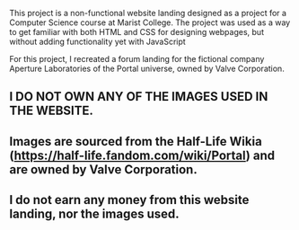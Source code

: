This project is a non-functional website landing designed as a project for a Computer Science course at Marist College. The project was used as a way to get familiar with both HTML and CSS for designing webpages, but without adding functionality yet with JavaScript

For this project, I recreated a forum landing for the fictional company Aperture Laboratories of the Portal universe, owned by Valve Corporation.

## I DO NOT OWN ANY OF THE IMAGES USED IN THE WEBSITE.
## Images are sourced from the Half-Life Wikia (https://half-life.fandom.com/wiki/Portal) and are owned by Valve Corporation.
## I do not earn any money from this website landing, nor the images used.